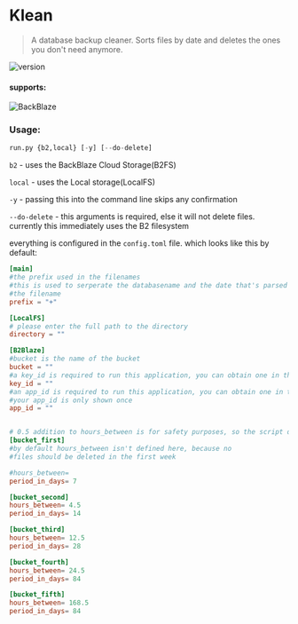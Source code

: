 # Klean

> A database backup cleaner. Sorts files by date and deletes the ones you don't need anymore. 

![version](https://img.shields.io/github/v/release/kevinkosterr/Klean?include_prereleases)

#### supports:

![BackBlaze](https://www.backblaze.com/pics/backblaze-logo.gif)
<br>

### Usage:

```python
run.py {b2,local} [-y] [--do-delete]
```

`b2` - uses the BackBlaze Cloud Storage(B2FS)

`local` - uses the Local storage(LocalFS)

`-y` - passing this into the command line skips any confirmation

`--do-delete` - this arguments is required, else it will not delete files. currently this immediately uses the B2 filesystem

everything is configured in the `config.toml` file. which looks like this by default:

```toml
[main]
#the prefix used in the filenames
#this is used to serperate the databasename and the date that's parsed within
#the filename
prefix = "+"

[LocalFS]
# please enter the full path to the directory
directory = ""

[B2Blaze]
#bucket is the name of the bucket
bucket = ""
#a key_id is required to run this application, you can obtain one in the B2 portal
key_id = ""
#an app_id is required to run this application, you can obtain one in the B2 portal
#your app_id is only shown once
app_id = ""


# 0.5 addition to hours_between is for safety purposes, so the script doesn't accidentally delete wrong files.
[bucket_first]
#by default hours_between isn't defined here, because no
#files should be deleted in the first week

#hours_between=
period_in_days= 7

[bucket_second]
hours_between= 4.5
period_in_days= 14

[bucket_third]
hours_between= 12.5
period_in_days= 28

[bucket_fourth]
hours_between= 24.5
period_in_days= 84

[bucket_fifth]
hours_between= 168.5
period_in_days= 84
```

